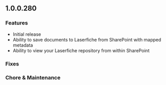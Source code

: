 ## 1.0.0.280

### Features

- Initial release
- Ability to save documents to Laserfiche from SharePoint with mapped metadata
- Ability to view your Laserfiche repository from within SharePoint

### Fixes

### Chore & Maintenance
